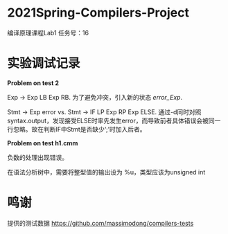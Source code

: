 # 2021Spring-Compilers-Project

编译原理课程Lab1
任务号：16

# 实验调试记录
**Problem on test 2**

Exp -> Exp LB Exp RB. 为了避免冲突，引入新的状态 *error_Exp*.

Stmt -> Exp error vs. Stmt -> IF LP Exp RP Exp ELSE. 通过-d同时对照syntax.output，发现接受ELSE时率先发生error，而导致前者具体错误会被同一行忽略。故在判断IF中Stmt是否缺少‘;’时加入后者。 

**Problem on test h1.cmm**

负数的处理出现错误。

在语法分析树中，需要将整型值的输出设为 %u，类型应该为unsigned int

# 鸣谢
提供的测试数据
https://github.com/massimodong/compilers-tests
